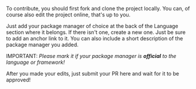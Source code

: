 To contribute, you should first fork and clone the project locally. You can, of course
also edit the project online, that's up to you.

Just add your package manager of choice at the back of the Language section where it
belongs. If there isn't one, create a new one. Just be sure to add an anchor link to it.
You can also include a short description of the package manager you added.

IMPORTANT: _Please mark it if your package manager is __official__ to the language or framework!_

After you made your edits, just submit your PR here and wait for it to be approved!
